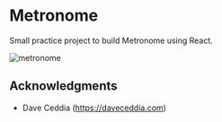 # Metronome

Small practice project to build Metronome using React. 

![metronome](https://user-images.githubusercontent.com/45564632/66511015-294da000-eaa4-11e9-82f2-52c8f683d57b.gif)

## Acknowledgments

* Dave Ceddia (https://daveceddia.com)
